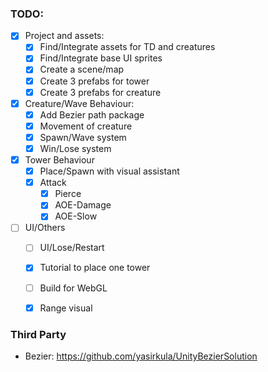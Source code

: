 ### TODO:
- [x] Project and assets:
  - [x] Find/Integrate assets for TD and creatures
  - [x] Find/Integrate base UI sprites
  - [x] Create a scene/map
  - [x] Create 3 prefabs for tower
  - [x] Create 3 prefabs for creature
- [x] Creature/Wave Behaviour:
  - [x] Add Bezier path package
  - [x] Movement of creature
  - [x] Spawn/Wave system
  - [x] Win/Lose system
- [x] Tower Behaviour
  - [x] Place/Spawn with visual assistant
  - [x] Attack 
    - [x] Pierce
    - [x] AOE-Damage
    - [x] AOE-Slow
- [ ] UI/Others
  - [ ] UI/Lose/Restart
  - [x] Tutorial to place one tower
  - [ ] Build for WebGL
  - [x] Range visual 


### Third Party
- Bezier: https://github.com/yasirkula/UnityBezierSolution